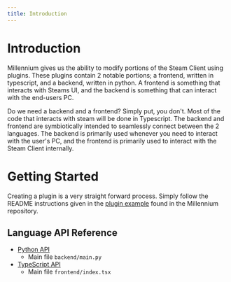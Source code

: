 ```yaml
---
title: Introduction
---
```


# Introduction

Millennium gives us the ability to modify portions of the Steam Client using plugins. These plugins contain 2 notable portions; a frontend, written in typescript, and a backend, written in python. A frontend is something that interacts with Steams UI, and the backend is something that can interact with the end-users PC.

Do we need a backend and a frontend? Simply put, you don't. Most of the code that interacts with steam will be done in Typescript. The backend and frontend are symbiotically intended to seamlessly connect between the 2 languages. The backend is primarily used whenever you need to interact with the user's PC, and the frontend is primarily used to interact with the Steam Client internally.

# Getting Started

Creating a plugin is a very straight forward process. Simply follow the README instructions given in the [plugin example](https://github.com/SteamClientHomebrew/PluginTemplate) found in the Millennium repository.

## Language API Reference

-   [Python API](/developers/plugins/python)
    -   Main file `backend/main.py`
-   [TypeScript API](/developers/plugins/typescript)
    -   Main file `frontend/index.tsx`

